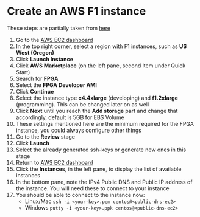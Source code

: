 # Create an AWS F1 instance

These steps are partially taken from [here](https://github.com/Xilinx/SDAccel_Examples/wiki/Create,-configure-and-test-an-AWS-F1-instance)

1. Go to the [AWS EC2 dashboard](https://console.aws.amazon.com/ec2)
1. In the top right corner, select a region with F1 instances, such as **US West (Oregon)**
1. Click **Launch Instance**
1. Click **AWS Marketplace** (on the left pane, second item under Quick Start)
1. Search for **FPGA**
1. Select the **FPGA Developer AMI**
1. Click **Continue**
1. Select the instance type **c4.4xlarge** (developing) and **f1.2xlarge** (programming). This can be changed later on as well
1. Click **Next** until you reach the **Add storage** part and change that accordingly, default is 5GB for EBS Volume
1. These settings mentioned here are the minimum required for the FPGA instance, you could always configure other things
1. Go to the **Review** stage
1. Click **Launch**
1. Select the already generated ssh-keys or generate new ones in this stage
1. Return to [AWS EC2 dashboard](https://console.aws.amazon.com/ec2)
1. Click the **Instances**, in the left pane, to display the list of available instances
1. In the bottom pane, note the IPv4 Public DNS and Public IP address of the instance. You will need these to connect to your instance
1. You should be able to connect to the instance now:
    * Linux/Mac `ssh -i <your-key>.pem centos@<public-dns-ec2>`
    * Windows `putty -i <your-key>.ppk centos@<public-dns-ec2>`
